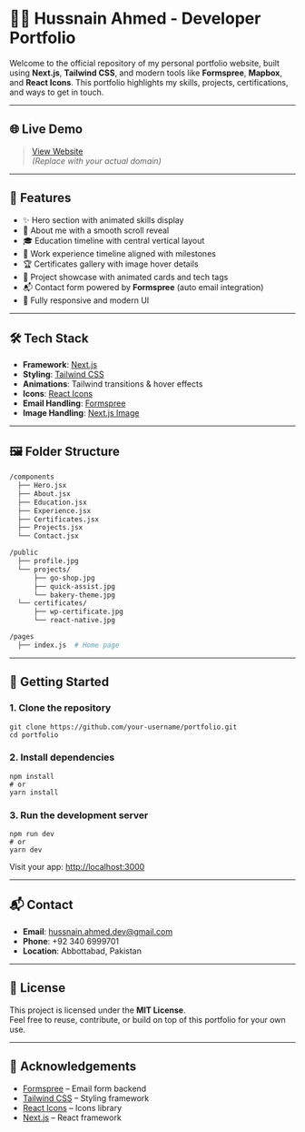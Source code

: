 # 🧑‍💻 Hussnain Ahmed - Developer Portfolio

Welcome to the official repository of my personal portfolio website, built using **Next.js**, **Tailwind CSS**, and modern tools like **Formspree**, **Mapbox**, and **React Icons**. This portfolio highlights my skills, projects, certifications, and ways to get in touch.

---

## 🌐 Live Demo

> [View Website](https://your-portfolio-domain.com)  
> _(Replace with your actual domain)_

---

## 📁 Features

- ✨ Hero section with animated skills display  
- 📄 About me with a smooth scroll reveal  
- 🎓 Education timeline with central vertical layout  
- 💼 Work experience timeline aligned with milestones  
- 🏆 Certificates gallery with image hover details  
- 🚀 Project showcase with animated cards and tech tags  
- 📬 Contact form powered by **Formspree** (auto email integration)  
- 📱 Fully responsive and modern UI  

---

## 🛠️ Tech Stack

- **Framework**: [Next.js](https://nextjs.org/)  
- **Styling**: [Tailwind CSS](https://tailwindcss.com/)  
- **Animations**: Tailwind transitions & hover effects  
- **Icons**: [React Icons](https://react-icons.github.io/react-icons/)  
- **Email Handling**: [Formspree](https://formspree.io/)  
- **Image Handling**: [Next.js Image](https://nextjs.org/docs/api-reference/next/image)  

---

## 🖼️ Folder Structure

```bash
/components
  ├── Hero.jsx
  ├── About.jsx
  ├── Education.jsx
  ├── Experience.jsx
  ├── Certificates.jsx
  ├── Projects.jsx
  └── Contact.jsx

/public
  ├── profile.jpg
  └── projects/
      ├── go-shop.jpg
      ├── quick-assist.jpg
      └── bakery-theme.jpg
  └── certificates/
      ├── wp-certificate.jpg
      └── react-native.jpg

/pages
  ├── index.js  # Home page
```
---

## 🚀 Getting Started

### 1. Clone the repository

```
git clone https://github.com/your-username/portfolio.git
cd portfolio
```

### 2. Install dependencies

```
npm install
# or
yarn install
```

### 3. Run the development server

```
npm run dev
# or
yarn dev
```

Visit your app: [http://localhost:3000](http://localhost:3000)

---

## 📬 Contact

- **Email**: hussnain.ahmed.dev@gmail.com  
- **Phone**: +92 340 6999701  
- **Location**: Abbottabad, Pakistan  

---

## 📄 License

This project is licensed under the **MIT License**.  
Feel free to reuse, contribute, or build on top of this portfolio for your own use.

---

## 🙌 Acknowledgements

- [Formspree](https://formspree.io/) – Email form backend  
- [Tailwind CSS](https://tailwindcss.com/) – Styling framework  
- [React Icons](https://react-icons.github.io/react-icons/) – Icons library  
- [Next.js](https://nextjs.org/) – React framework 
